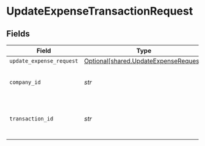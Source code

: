 # UpdateExpenseTransactionRequest


## Fields

| Field                                                                                | Type                                                                                 | Required                                                                             | Description                                                                          | Example                                                                              |
| ------------------------------------------------------------------------------------ | ------------------------------------------------------------------------------------ | ------------------------------------------------------------------------------------ | ------------------------------------------------------------------------------------ | ------------------------------------------------------------------------------------ |
| `update_expense_request`                                                             | [Optional[shared.UpdateExpenseRequest]](../../models/shared/updateexpenserequest.md) | :heavy_minus_sign:                                                                   | N/A                                                                                  |                                                                                      |
| `company_id`                                                                         | *str*                                                                                | :heavy_check_mark:                                                                   | N/A                                                                                  | 8a210b68-6988-11ed-a1eb-0242ac120002                                                 |
| `transaction_id`                                                                     | *str*                                                                                | :heavy_check_mark:                                                                   | The unique identifier for your SMB's transaction.                                    | 336694d8-2dca-4cb5-a28d-3ccb83e55eee                                                 |